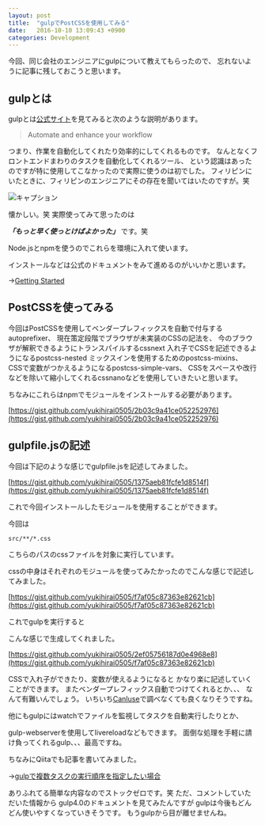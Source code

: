 ```yaml
---
layout: post
title:  "gulpでPostCSSを使用してみる"
date:   2016-10-10 13:09:43 +0900
categories: Development
---
```


今回、同じ会社のエンジニアにgulpについて教えてもらったので、
忘れないように記事に残しておこうと思います。


## gulpとは

gulpとは[公式サイト](http://gulpjs.com/)を見てみると次のような説明があります。

> Automate and enhance your workflow

つまり、作業を自動化してくれたり効率的にしてくれるものです。
なんとなくフロントエンドまわりのタスクを自動化してくれるツール、
という認識はあったのですが特に使用してこなかったので実際に使うのは初でした。
フィリピンにいたときに、フィリピンのエンジニアにその存在を聞いてはいたのですが。笑

![キャプション](http://www.yukihirai0505.com/wp-content/uploads/2015/03/cropped-IMG_2828.jpg)

懐かしい。笑
実際使ってみて思ったのは

***「もっと早く使っとけばよかった」*** です。笑

Node.jsとnpmを使うのでこれらを環境に入れて使います。

インストールなどは公式のドキュメントをみて進めるのがいいかと思います。

→[Getting Started](https://github.com/gulpjs/gulp/blob/master/docs/getting-started.md)

## PostCSSを使ってみる

今回はPostCSSを使用してベンダープレフィックスを自動で付与するautoprefixer、
現在策定段階でブラウザが未実装のCSSの記法を、
今のブラウザが解釈できるようにトランスパイルするcssnext
入れ子でCSSを記述できるようになるpostcss-nested
ミックスインを使用するためのpostcss-mixins、
CSSで変数がつかえるようになるpostcss-simple-vars、
CSSをスペースや改行などを除いて縮小してくれるcssnanoなどを使用していきたいと思います。

ちなみにこれらはnpmでモジュールをインストールする必要があります。

[https://gist.github.com/yukihirai0505/2b03c9a41ce052252976](https://gist.github.com/yukihirai0505/2b03c9a41ce052252976)

## gulpfile.jsの記述

今回は下記のような感じでgulpfile.jsを記述してみました。

[https://gist.github.com/yukihirai0505/1375aeb81fcfe1d8514f](https://gist.github.com/yukihirai0505/1375aeb81fcfe1d8514f)

これで今回インストールしたモジュールを使用することができます。

今回は

`src/**/*.css`

こちらのパスのcssファイルを対象に実行しています。

cssの中身はそれぞれのモジュールを使ってみたかったのでこんな感じで記述してみました。

[https://gist.github.com/yukihirai0505/f7af05c87363e82621cb](https://gist.github.com/yukihirai0505/f7af05c87363e82621cb)

これでgulpを実行すると

こんな感じで生成してくれました。

[https://gist.github.com/yukihirai0505/2ef05756187d0e4968e8](https://gist.github.com/yukihirai0505/f7af05c87363e82621cb)

CSSで入れ子ができたり、変数が使えるようになると
かなり楽に記述していくことができます。
またベンダープレフィックス自動でつけてくれるとか、、、
なんて有難いんでしょう。
いちいち[CanIuse](http://caniuse.com/)で調べなくても良くなりそうですね。

他にもgulpにはwatchでファイルを監視してタスクを自動実行したりとか、

gulp-webserverを使用してlivereloadなどもできます。
面倒な処理を手軽に請け負ってくれるgulp、、、最高ですね。

ちなみにQiitaでも記事を書いてみました。

→[gulpで複数タスクの実行順序を指定したい場合](http://qiita.com/yukihirai0505/items/0e390514e780ef77342a)

ありふれてる簡単な内容なのでストックゼロです。笑
ただ、コメントしていただいた情報から
gulp4.0のドキュメントを見てみたんですが
gulpは今後もどんどん使いやすくなっていきそうです。
もうgulpから目が離せませんね。
